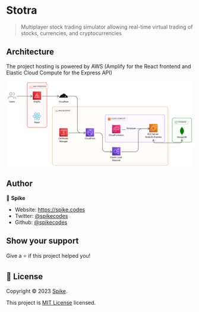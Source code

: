 # Stotra

> Multiplayer stock trading simulator allowing real-time virtual trading of stocks, currencies, and cryptocurrencies

## Architecture

The project hosting is powered by AWS (Amplify for the React frontend and Elastic Cloud Compute for the Express API)

![Architecture Diagram](./assets/architecture.png)

## Author

👤 **Spike**

- Website: https://spike.codes
- Twitter: [@spikecodes](https://twitter.com/spikecodes)
- Github: [@spikecodes](https://github.com/spikecodes)

## Show your support

Give a ⭐️ if this project helped you!

## 📝 License

Copyright © 2023 [Spike](https://github.com/spikecodes).

This project is [MIT License](https://github.com/spikecodes/stotra/blob/main/LICENSE) licensed.
